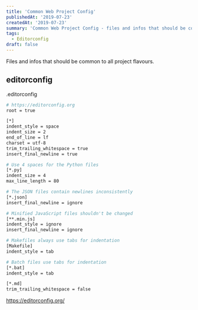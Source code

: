 ```yaml
---
title: 'Common Web Project Config'
publishedAt: '2019-07-23'
createdAt: '2019-07-23'
summary: 'Common Web Project Config - files and infos that should be common to all project flavours.'
tags:
  - Editorconfig
draft: false
---
```


Files and infos that should be common to all project flavours.

## editorconfig

.editorconfig

```bash
# https://editorconfig.org
root = true

[*]
indent_style = space
indent_size = 2
end_of_line = lf
charset = utf-8
trim_trailing_whitespace = true
insert_final_newline = true

# Use 4 spaces for the Python files
[*.py]
indent_size = 4
max_line_length = 80

# The JSON files contain newlines inconsistently
[*.json]
insert_final_newline = ignore

# Minified JavaScript files shouldn't be changed
[**.min.js]
indent_style = ignore
insert_final_newline = ignore

# Makefiles always use tabs for indentation
[Makefile]
indent_style = tab

# Batch files use tabs for indentation
[*.bat]
indent_style = tab

[*.md]
trim_trailing_whitespace = false
```

https://editorconfig.org/
